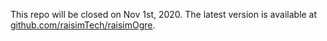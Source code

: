 This repo will be closed on Nov 1st, 2020. The latest version is available at [github.com/raisimTech/raisimOgre](https://github.com/raisimTech/raisimOgre).
